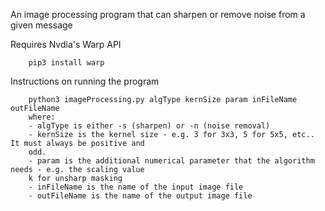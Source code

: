 An image processing program that can sharpen or remove noise from a given message

Requires Nvdia's Warp API
```text
    pip3 install warp
```

Instructions on running the program
```text
    python3 imageProcessing.py algType kernSize param inFileName outFileName
    where:
    - algType is either -s (sharpen) or -n (noise removal)
    - kernSize is the kernel size - e.g. 3 for 3x3, 5 for 5x5, etc.. It must always be positive and
    odd.
    - param is the additional numerical parameter that the algorithm needs - e.g. the scaling value
    k for unsharp masking
    - inFileName is the name of the input image file
    - outFileName is the name of the output image file
```
